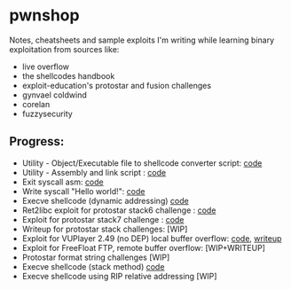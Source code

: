 # pwnshop

Notes, cheatsheets and sample exploits I'm writing while learning binary exploitation from sources like:
- live overflow
- the shellcodes handbook
- exploit-education's protostar and fusion challenges
- gynvael coldwind
- corelan
- fuzzysecurity

## Progress:
- Utility - Object/Executable file to shellcode converter script: [code](https://github.com/alanvivona/pwnshop/blob/master/utils/obj2shellcode)    
- Utility - Assembly and link script : [code](https://github.com/alanvivona/pwnshop/blob/master/utils/asm-and-link)    
- Exit syscall asm: [code](https://github.com/alanvivona/pwnshop/blob/master/src/exploits/0x00-calling-exit-syscall/0x00-exitSyscall.asm)
- Write syscall "Hello world!": [code](https://github.com/alanvivona/pwnshop/blob/master/src/exploits/0x01-calling-write-syscall/0x01-calling-write-syscall.asm)
- Execve shellcode (dynamic addressing) [code](https://github.com/alanvivona/pwnshop/blob/master/src/exploits/0x02-execve-dynamic-addressing/0x02-dynamic-addressing.asm)
- Ret2libc exploit for protostar stack6 challenge : [code](https://github.com/alanvivona/pwnshop/blob/master/src/exploits/0x03-system-for-ret2libc/pwn.py)
- Exploit for protostar stack7 challenge : [code](https://github.com/alanvivona/pwnshop/blob/master/src/exploits/0x04-simplest-rop-ever/roppwn.py)
- Writeup for protostar stack challenges: [WIP]
- Exploit for VUPlayer 2.49 (no DEP) local buffer overflow: [code](https://github.com/alanvivona/pwnshop/blob/master/src/exploits/0x07-windows-EDBID-40018-localbof/exploit.js), [writeup](https://medium.com/@0x0FFB347/windows-expliot-dev-101-e5311ac284a)
- Exploit for FreeFloat FTP, remote buffer overflow: [WIP+WRITEUP]
- Protostar format string challenges [WIP]
- Execve shellcode (stack method) [code](https://github.com/alanvivona/pwnshop/blob/master/src/exploits/0x0A-execve-stack/execvestack.nasm)  
- Execve shellcode using RIP relative addressing [WIP]  
